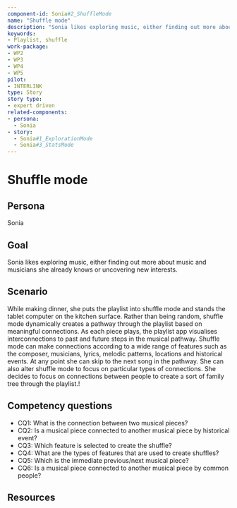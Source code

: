 ```yaml
---
component-id: Sonia#2_ShuffleMode
name: "Shuffle mode"
description: "Sonia likes exploring music, either finding out more about music and musicians she already knows or uncovering new interests."
keywords: 
- Playlist, shuffle
work-package:
- WP2
- WP3
- WP4
- WP5
pilot:
- INTERLINK
type: Story
story type:
- expert driven
related-components:
- persona: 
  - Sonia
- story:
  - Sonia#1_ExplorationMode
  - Sonia#3_StatsMode
---
```

# Shuffle mode

## Persona
Sonia

## Goal
Sonia likes exploring music, either finding out more about music and musicians she already knows or uncovering new interests.

## Scenario  
While making dinner, she puts the playlist into shuffle mode and stands the tablet computer on the kitchen surface. 
Rather than being random, shuffle mode dynamically creates a pathway through the playlist based on meaningful connections. 
As each piece plays, the playlist app visualises interconnections to past and future steps in the musical pathway. 
Shuffle mode can make connections according to a wide range of features such as the composer, musicians, lyrics, melodic patterns,
locations and historical events. At any point she can skip to the next song in the pathway. She can also alter shuffle mode to focus 
on particular types of connections. She decides to focus on connections between people to create a sort of family tree through the playlist.!


## Competency questions 

- CQ1: What is the connection between two musical pieces?
- CQ2: Is a musical piece connected to another musical piece by historical event?
- CQ3: Which feature is selected to create the shuffle?
- CQ4: What are the types of features that are used to create shuffles?
- CQ5: Which is the immediate previous/next musical piece?
- CQ6: Is a musical piece connected to another musical piece by common people?

## Resources
